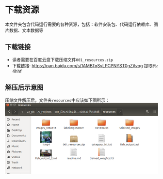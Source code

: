 # 下载资源
本文件夹包含代码运行需要的各种资源，包括：软件安装包、代码运行依赖库、图片数据、文本数据等

## 下载链接
* 读者需要在百度云盘下载压缩文件`001_resources.zip`
* 下载链接: https://pan.baidu.com/s/1AMBTqSvLPCPNYST0gZAvog 提取码: 4hhf

## 解压后示意图
压缩文件解压后，文件夹`resources`中应该如下图所示：
![resources文件夹示意图](../markdown_images/12.png)

